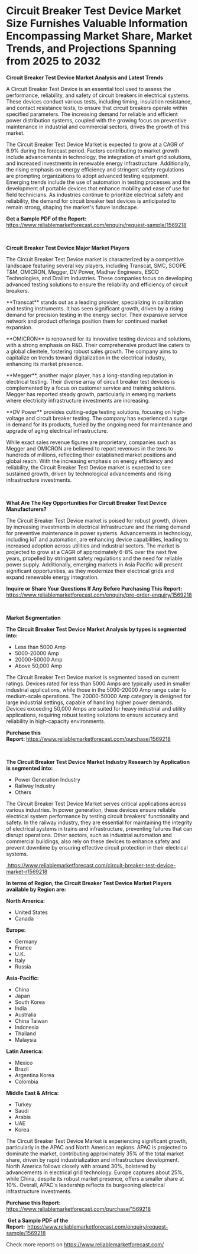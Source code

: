 <p><h1>Circuit Breaker Test Device Market Size Furnishes Valuable Information Encompassing Market Share, Market Trends, and Projections Spanning from 2025 to 2032</h1></p><p><strong>Circuit Breaker Test Device Market Analysis and Latest Trends</strong></p>
<p><p>A Circuit Breaker Test Device is an essential tool used to assess the performance, reliability, and safety of circuit breakers in electrical systems. These devices conduct various tests, including timing, insulation resistance, and contact resistance tests, to ensure that circuit breakers operate within specified parameters. The increasing demand for reliable and efficient power distribution systems, coupled with the growing focus on preventive maintenance in industrial and commercial sectors, drives the growth of this market.</p><p>The Circuit Breaker Test Device Market is expected to grow at a CAGR of 6.9% during the forecast period. Factors contributing to market growth include advancements in technology, the integration of smart grid solutions, and increased investments in renewable energy infrastructure. Additionally, the rising emphasis on energy efficiency and stringent safety regulations are prompting organizations to adopt advanced testing equipment. Emerging trends include the use of automation in testing processes and the development of portable devices that enhance mobility and ease of use for field technicians. As industries continue to prioritize electrical safety and reliability, the demand for circuit breaker test devices is anticipated to remain strong, shaping the market's future landscape.</p></p>
<p><strong>Get a Sample PDF of the Report:&nbsp;</strong> <a href="https://www.reliablemarketforecast.com/enquiry/request-sample/1569218?utm_campaign=2307&utm_medium=2&utm_source=Github&utm_content=ia&utm_term=09042025&utm_id=circuit-breaker-test-device">https://www.reliablemarketforecast.com/enquiry/request-sample/1569218</a></p>
<p>&nbsp;</p>
<p><strong>Circuit Breaker Test Device Major Market Players</strong></p>
<p><p>The Circuit Breaker Test Device market is characterized by a competitive landscape featuring several key players, including Transcat, SMC, SCOPE T&M, OMICRON, Megger, DV Power, Madhav Engineers, ESCO Technologies, and Drallim Industries. These companies focus on developing advanced testing solutions to ensure the reliability and efficiency of circuit breakers.</p><p>**Transcat** stands out as a leading provider, specializing in calibration and testing instruments. It has seen significant growth, driven by a rising demand for precision testing in the energy sector. Their expansive service network and product offerings position them for continued market expansion.</p><p>**OMICRON** is renowned for its innovative testing devices and solutions, with a strong emphasis on R&D. Their comprehensive product line caters to a global clientele, fostering robust sales growth. The company aims to capitalize on trends toward digitalization in the electrical industry, enhancing its market presence.</p><p>**Megger**, another major player, has a long-standing reputation in electrical testing. Their diverse array of circuit breaker test devices is complemented by a focus on customer service and training solutions. Megger has reported steady growth, particularly in emerging markets where electricity infrastructure investments are increasing.</p><p>**DV Power** provides cutting-edge testing solutions, focusing on high-voltage and circuit breaker testing. The company has experienced a surge in demand for its products, fueled by the ongoing need for maintenance and upgrade of aging electrical infrastructure.</p><p>While exact sales revenue figures are proprietary, companies such as Megger and OMICRON are believed to report revenues in the tens to hundreds of millions, reflecting their established market positions and global reach. With the increasing emphasis on energy efficiency and reliability, the Circuit Breaker Test Device market is expected to see sustained growth, driven by technological advancements and rising infrastructure investments.</p></p>
<p>&nbsp;</p>
<p><strong>What Are The Key Opportunities For Circuit Breaker Test Device Manufacturers?</strong></p>
<p><p>The Circuit Breaker Test Device market is poised for robust growth, driven by increasing investments in electrical infrastructure and the rising demand for preventive maintenance in power systems. Advancements in technology, including IoT and automation, are enhancing device capabilities, leading to increased adoption across utilities and industrial sectors. The market is projected to grow at a CAGR of approximately 6-8% over the next five years, propelled by stringent safety regulations and the need for reliable power supply. Additionally, emerging markets in Asia Pacific will present significant opportunities, as they modernize their electrical grids and expand renewable energy integration.</p></p>
<p><strong>Inquire or Share Your Questions If Any Before Purchasing This Report:</strong> <a href="https://www.reliablemarketforecast.com/enquiry/pre-order-enquiry/1569218?utm_campaign=2307&utm_medium=2&utm_source=Github&utm_content=ia&utm_term=09042025&utm_id=circuit-breaker-test-device">https://www.reliablemarketforecast.com/enquiry/pre-order-enquiry/1569218</a></p>
<p>&nbsp;</p>
<p><strong>Market Segmentation</strong></p>
<p><strong>The Circuit Breaker Test Device Market Analysis by types is segmented into:</strong></p>
<p><ul><li>Less than 5000 Amp</li><li>5000-20000 Amp</li><li>20000-50000 Amp</li><li>Above 50,000 Amp</li></ul></p>
<p><p>The Circuit Breaker Test Device market is segmented based on current ratings. Devices rated for less than 5000 Amps are typically used in smaller industrial applications, while those in the 5000-20000 Amp range cater to medium-scale operations. The 20000-50000 Amp category is designed for large industrial settings, capable of handling higher power demands. Devices exceeding 50,000 Amps are suited for heavy industrial and utility applications, requiring robust testing solutions to ensure accuracy and reliability in high-capacity environments.</p></p>
<p><strong>Purchase this Report:&nbsp;</strong><a href="https://www.reliablemarketforecast.com/purchase/1569218?utm_campaign=2307&utm_medium=2&utm_source=Github&utm_content=ia&utm_term=09042025&utm_id=circuit-breaker-test-device">https://www.reliablemarketforecast.com/purchase/1569218</a></p>
<p>&nbsp;</p>
<p><strong>The Circuit Breaker Test Device Market Industry Research by Application is segmented into:</strong></p>
<p><ul><li>Power Generation Industry</li><li>Railway Industry</li><li>Others</li></ul></p>
<p><p>The Circuit Breaker Test Device Market serves critical applications across various industries. In power generation, these devices ensure reliable electrical system performance by testing circuit breakers' functionality and safety. In the railway industry, they are essential for maintaining the integrity of electrical systems in trains and infrastructure, preventing failures that can disrupt operations. Other sectors, such as industrial automation and commercial buildings, also rely on these devices to enhance safety and prevent downtime by ensuring effective circuit protection in their electrical systems.</p></p>
<p><a href="https://www.reliablemarketforecast.com/circuit-breaker-test-device-market-r1569218?utm_campaign=2307&utm_medium=2&utm_source=Github&utm_content=ia&utm_term=09042025&utm_id=circuit-breaker-test-device">&nbsp;https://www.reliablemarketforecast.com/circuit-breaker-test-device-market-r1569218</a></p>
<p><strong>In terms of Region, the Circuit Breaker Test Device Market Players available by Region are:</strong></p>
<p>
    <p> <strong> North America: </strong>
        <ul>
            <li>United States</li>
            <li>Canada</li>
        </ul>
        </p> 
    <p> <strong> Europe: </strong>
        <ul>
            <li>Germany</li>
            <li>France</li>
            <li>U.K.</li>
            <li>Italy</li>
            <li>Russia</li>
        </ul>
        </p> 
    <p> <strong> Asia-Pacific: </strong>
        <ul>
            <li>China</li>
            <li>Japan</li>
            <li>South Korea</li>
            <li>India</li>
            <li>Australia</li>
            <li>China Taiwan</li>
            <li>Indonesia</li>
            <li>Thailand</li>
            <li>Malaysia</li>
        </ul>
        </p> 
    <p> <strong> Latin America: </strong>
        <ul>
            <li>Mexico</li>
            <li>Brazil</li>
            <li>Argentina Korea</li>
            <li>Colombia</li>
        </ul>
        </p> 
    <p> <strong> Middle East & Africa: </strong>
        <ul>
            <li>Turkey</li>
            <li>Saudi</li>
            <li>Arabia</li>
            <li>UAE</li>
            <li>Korea</li>
        </ul>
    </p>
    </p>
<p><p>The Circuit Breaker Test Device Market is experiencing significant growth, particularly in the APAC and North American regions. APAC is projected to dominate the market, contributing approximately 35% of the total market share, driven by rapid industrialization and infrastructure development. North America follows closely with around 30%, bolstered by advancements in electrical grid technology. Europe captures about 25%, while China, despite its robust market presence, offers a smaller share at 10%. Overall, APAC's leadership reflects its burgeoning electrical infrastructure investments.</p></p>
<p><strong>Purchase this Report: </strong><a href="https://www.reliablemarketforecast.com/purchase/1569218?utm_campaign=2307&utm_medium=2&utm_source=Github&utm_content=ia&utm_term=09042025&utm_id=circuit-breaker-test-device">https://www.reliablemarketforecast.com/purchase/1569218</a></p>
<p>&nbsp;<strong>Get a Sample PDF of the Report:&nbsp;&nbsp;</strong><a href="https://www.reliablemarketforecast.com/enquiry/request-sample/1569218?utm_campaign=2307&utm_medium=2&utm_source=Github&utm_content=ia&utm_term=09042025&utm_id=circuit-breaker-test-device">https://www.reliablemarketforecast.com/enquiry/request-sample/1569218</a></p>
<p><strong></strong></p>
<p>Check more reports on <a href="https://www.reliablemarketforecast.com/?utm_campaign=2307&utm_medium=2&utm_source=Github&utm_content=ia&utm_term=09042025&utm_id=circuit-breaker-test-device">https://www.reliablemarketforecast.com/</a></p>